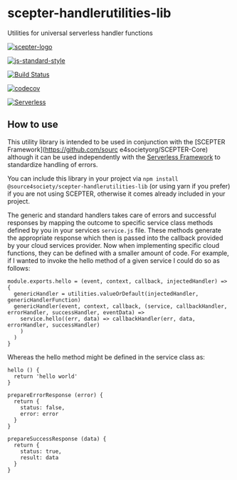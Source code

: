 # scepter-handlerutilities-lib
Utilities for universal serverless handler functions

[![scepter-logo](http://res.cloudinary.com/source-4-society/image/upload/v1519221119/scepter_hzpcqt.png)](https://github.com/source4societyorg/SCEPTER-core)

[![js-standard-style](https://cdn.rawgit.com/standard/standard/master/badge.svg)](http://standardjs.com)

[![Build Status](https://travis-ci.org/source4societyorg/scepter-handlerutilities-lib.svg?branch=master)](https://travis-ci.org/source4societyorg/scepter-handlerutilities-lib)

[![codecov](https://codecov.io/gh/source4societyorg/scepter-handlerutilities-lib/branch/master/graph/badge.svg)](https://codecov.io/gh/source4societyorg/scepter-handlerutilities-lib)

[![Serverless](http://public.serverless.com/badges/v1.svg)](http://serverless.com)

## How to use

This utility library is intended to be used in conjunction with the [SCEPTER Framework](https://github.com/sourc e4societyorg/SCEPTER-Core) although it can be used independently with the [Serverless Framework](https://www.serverless.com) to standardize handling of errors.

You can include this library in your project via `npm install @source4society/scepter-handlerutilities-lib` (or using yarn if you prefer) if you are not using SCEPTER, otherwise it comes already included in your project.

The generic and standard handlers takes care of errors and successful responses by mapping the outcome to specific service class methods defined by you in your services `service.js` file. These methods generate the appropriate response which then is passed into the callback provided by your cloud services provider. Now when implementing specific cloud functions, they can be defined with a smaller amount of code. For example, if I wanted to invoke the hello method of a given service I could do so as follows:

    module.exports.hello = (event, context, callback, injectedHandler) => {
      genericHandler = utilities.valueOrDefault(injectedHandler, genericHandlerFunction)
      genericHandler(event, context, callback, (service, callbackHandler, errorHandler, successHandler, eventData) =>
        service.hello((err, data) => callbackHandler(err, data, errorHandler, successHandler)
        )
      )
    }

Whereas the hello method might be defined in the service class as:

    hello () {
      return 'hello world'
    }

    prepareErrorResponse (error) {    
      return {
        status: false,
        error: error
      }
    }

    prepareSuccessResponse (data) {
      return {
        status: true,
        result: data
      }
    }

